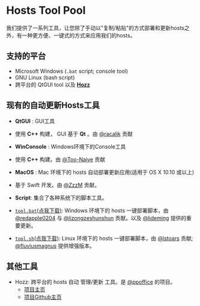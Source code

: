 # Hosts Tool Pool

我们提供了一系列工具，让您除了手动以"复制/粘贴"的方式部署和更新hosts之外，有一种更方便、一键式的方式来应用我们的hosts。

## 支持的平台

- Microsoft Windows (`.bat` script; console tool)
- GNU Linux (bash script)
- 跨平台的 QtGUI tool 以及 [**Hozz**](http://ppoffice.github.io/Hozz)

## 现有的自动更新Hosts工具

 - **QtGUI** : GUI工具
  - 使用 **C++** 构建， GUI 基于 **Qt** 。由 [@racaljk](https://github.com/racaljk) 贡献

 - **WinConsole** : Windows环境下的Console工具
  - 使用 **C++** 构建。由 [@Too-Naive](https://github.com/Too-Naive) 贡献

 - **MacOS** : Mac 环境下的 hosts 自动部署更新应用(适用于 OS X 10.10 或以上)
  - 基于 Swift 开发。由 [@ZzzM](https://github.com/ZzzM) 贡献。

 - **Script**: 集合了各种系统下的脚本工具。
  - [`tool.bat`(点我下载)](http://keving.pythonanywhere.com/hosts_scripts/script_tool_for_windows.bat): Windows 环境下的 hosts 一键部署脚本，由 [@redapple0204](https://github.com/redapple0204) 与 [@lizongzeshunshun](https://github.com/lizongzeshunshun) 贡献。以及 [@lideming](https://github.com/lideming) 提供的重要更新。

  - [`tool.sh`(点我下载)](http://keving.pythonanywhere.com/hosts_scripts/script_tool_for_linux.sh): Linux 环境下的 hosts 一键部署脚本，由 [@lstoars](https://github.com/lstoars) 贡献; [@fluviusmagnus](https://github.com/fluviusmagnus) 提供增强版本。

## 其他工具

- Hozz: 跨平台的 hosts 自动 管理/更新 工具。是 [@ppoffice](https://github.com/ppoffice) 的项目。
    - [项目主页](http://ppoffice.github.io/Hozz)
    - [项目Github主页](https://github.com/ppoffice/Hozz)
